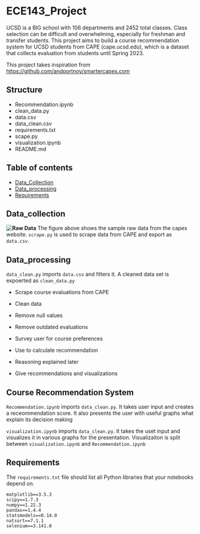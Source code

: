 
# ECE143_Project

UCSD is a BIG school with 106 departments and 2452 total classes. Class selection can be difficult and overwhelming, especially for freshman and transfer students. This project aims to build a course recommendation system for UCSD students from CAPE (cape.ucsd.edu), which is a dataset that collects evaluation from students until Spring 2023.

This project takes inspiration from https://github.com/andportnoy/smartercapes.com

## Structure
- Recommendation.ipynb
- clean_data.py
- data.csv
- data_clean.csv
- requirements.txt
- scape.py
- visualization.ipynb
- README.md
 
## Table of contents
- [Data_Collection](#Data_collection)
- [Data_processing](#Data_processing)
- [Requirements](#Requirements)

## Data_collection
**![Raw Data](https://lh7-us.googleusercontent.com/FO48FO54fkFQFCokSU4OCsrPLDhMAv8h_Aajleb9M6niLAi0GXjBDc3We3HT59Yai4prKd5iQFjBSJ2jKHAJnCGzpxys6zTVNnF2o3zxXTuzAAGgmblmLZ_m1w05FgRkTeJETUxKxP-z-9lgXfoAzxbHAQ=s2048)**
The figure above shows the sample raw data from the capes website. `scrape.py` is used to scrape data from CAPE and export as `data.csv`.

## Data_processing
`data_clean.py` imports `data.csv` and filters it. A cleaned data set is expoerted as `clean_data.py`

-   Scrape course evaluations from CAPE
    
-   Clean data
    

-   Remove null values
    
-   Remove outdated evaluations
    

-   Survey user for course preferences
    

-   Use to calculate recommendation
    
-   Reasoning explained later
    

-   Give recommendations and visualizations



## Course Recommendation System 
`Recommendation.ipynb` imports `data_clean.py`. It takes user input and creates a receommendation score. It also presents the user with useful graphs what explain its decision making

`visualization.ipynb` imports `data_clean.py`. It takes the uset input and visualizes it in various graphs for the presentation. Visualizaiton is split between `visualization.ipynb` and  `Recommendation.ipynb`


## Requirements

The `requirements.txt` file should list all Python libraries that your notebooks depend on.
```
matplotlib==3.5.3
scipy==1.7.3
numpy==1.22.3
pandas==1.4.4
statsmodels==0.14.0
natsort==7.1.1
selenium==3.141.0
```
